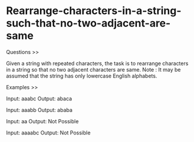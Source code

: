 # Rearrange-characters-in-a-string-such-that-no-two-adjacent-are-same

Questions >>

Given a string with repeated characters, the task is to rearrange characters in a string so that no two adjacent characters are same.
Note : It may be assumed that the string has only lowercase English alphabets.

Examples >>

Input: aaabc 
Output: abaca 

Input: aaabb
Output: ababa 

Input: aa 
Output: Not Possible

Input: aaaabc 
Output: Not Possible
